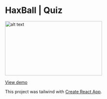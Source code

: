 # HaxBall | Quiz

<img src="https://imgtr.ee/images/2023/08/13/90225008d8fd5128dee0bd5e1482b821.png" alt="alt text" width="320" height="180">


[View demo](https://haxball-quiz.vercel.app/)

This project was tailwind with [Create React App](https://github.com/facebook/create-react-app).

